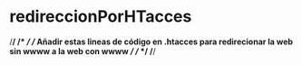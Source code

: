 # redireccionPorHTacces

/**************************************************************************************************/
/*                                                                                                */
/*  Añadir estas lineas de código en .htacces para redirecionar la web sin wwww a la web con wwww */ 
/*                                                                                                */
/**************************************************************************************************/

